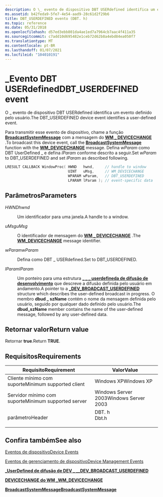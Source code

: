 ```yaml
---
description: O \_ evento de dispositivo DBT USERdefined identifica um evento definido pelo usuário.
ms.assetid: b42feda9-5fe7-4e54-aad9-28c61d2f29b6
title: DBT_USERDEFINED evento (DBT. h)
ms.topic: reference
ms.date: 05/31/2018
ms.openlocfilehash: d57ed3ebb801da4ae1ed7a7964cb7aac4f411a35
ms.sourcegitcommit: c7add10d695482e1ceb72d62b8a4ebd84ea050f7
ms.translationtype: MT
ms.contentlocale: pt-BR
ms.lasthandoff: 01/07/2021
ms.locfileid: "104010191"
---
```

# <a name="dbt_userdefined-event"></a><span data-ttu-id="54ebc-103">\_Evento DBT USERdefined</span><span class="sxs-lookup"><span data-stu-id="54ebc-103">DBT\_USERDEFINED event</span></span>

<span data-ttu-id="54ebc-104">O \_ evento de dispositivo DBT USERdefined identifica um evento definido pelo usuário.</span><span class="sxs-lookup"><span data-stu-id="54ebc-104">The DBT\_USERDEFINED device event identifies a user-defined event.</span></span>

<span data-ttu-id="54ebc-105">Para transmitir esse evento de dispositivo, chame a função [**BroadcastSystemMessage**](/windows/desktop/api/winuser/nf-winuser-broadcastsystemmessage) com a mensagem do [**WM \_ DEVICECHANGE**](wm-devicechange.md) .</span><span class="sxs-lookup"><span data-stu-id="54ebc-105">To broadcast this device event, call the [**BroadcastSystemMessage**](/windows/desktop/api/winuser/nf-winuser-broadcastsystemmessage) function with the [**WM\_DEVICECHANGE**](wm-devicechange.md) message.</span></span> <span data-ttu-id="54ebc-106">Defina *wParam* como DBT UserDefined \_ e defina *lParam* conforme descrito a seguir.</span><span class="sxs-lookup"><span data-stu-id="54ebc-106">Set *wParam* to DBT\_USERDEFINED and set *lParam* as described following.</span></span>


```C++
LRESULT CALLBACK WindowProc( HWND   hwnd,     // handle to window
                             UINT   uMsg,     // WM_DEVICECHANGE
                             WPARAM wParam,   // DBT_USERDEFINED
                             LPARAM lParam ); // event-specific data
```



## <a name="parameters"></a><span data-ttu-id="54ebc-107">Parâmetros</span><span class="sxs-lookup"><span data-stu-id="54ebc-107">Parameters</span></span>

<dl> <dt>

<span data-ttu-id="54ebc-108">*HWND*</span><span class="sxs-lookup"><span data-stu-id="54ebc-108">*hwnd*</span></span> 
</dt> <dd>

<span data-ttu-id="54ebc-109">Um identificador para uma janela.</span><span class="sxs-lookup"><span data-stu-id="54ebc-109">A handle to a window.</span></span>

</dd> <dt>

<span data-ttu-id="54ebc-110">*uMsg*</span><span class="sxs-lookup"><span data-stu-id="54ebc-110">*uMsg*</span></span> 
</dt> <dd>

<span data-ttu-id="54ebc-111">O identificador de mensagem do [**WM \_ DEVICECHANGE**](wm-devicechange.md) .</span><span class="sxs-lookup"><span data-stu-id="54ebc-111">The [**WM\_DEVICECHANGE**](wm-devicechange.md) message identifier.</span></span>

</dd> <dt>

<span data-ttu-id="54ebc-112">*wParam*</span><span class="sxs-lookup"><span data-stu-id="54ebc-112">*wParam*</span></span> 
</dt> <dd>

<span data-ttu-id="54ebc-113">Defina como DBT \_ USERdefined.</span><span class="sxs-lookup"><span data-stu-id="54ebc-113">Set to DBT\_USERDEFINED.</span></span>

</dd> <dt>

<span data-ttu-id="54ebc-114">*lParam*</span><span class="sxs-lookup"><span data-stu-id="54ebc-114">*lParam*</span></span> 
</dt> <dd>

<span data-ttu-id="54ebc-115">Um ponteiro para uma estrutura [**\_ \_ \_ userdefineda de difusão de desenvolvimento**](/windows/win32/api/dbt/ns-dbt-_dev_broadcast_userdefined) que descreve a difusão definida pelo usuário em andamento.</span><span class="sxs-lookup"><span data-stu-id="54ebc-115">A pointer to a [**\_DEV\_BROADCAST\_USERDEFINED**](/windows/win32/api/dbt/ns-dbt-_dev_broadcast_userdefined) structure which describes the user-defined broadcast in progress.</span></span> <span data-ttu-id="54ebc-116">O membro **dbud \_ szName** contém o nome da mensagem definida pelo usuário, seguido por qualquer dado definido pelo usuário.</span><span class="sxs-lookup"><span data-stu-id="54ebc-116">The **dbud\_szName** member contains the name of the user-defined message, followed by any user-defined data.</span></span>

</dd> </dl>

## <a name="return-value"></a><span data-ttu-id="54ebc-117">Retornar valor</span><span class="sxs-lookup"><span data-stu-id="54ebc-117">Return value</span></span>

<span data-ttu-id="54ebc-118">Retornar **true**.</span><span class="sxs-lookup"><span data-stu-id="54ebc-118">Return **TRUE**.</span></span>

## <a name="requirements"></a><span data-ttu-id="54ebc-119">Requisitos</span><span class="sxs-lookup"><span data-stu-id="54ebc-119">Requirements</span></span>



| <span data-ttu-id="54ebc-120">Requisito</span><span class="sxs-lookup"><span data-stu-id="54ebc-120">Requirement</span></span> | <span data-ttu-id="54ebc-121">Valor</span><span class="sxs-lookup"><span data-stu-id="54ebc-121">Value</span></span> |
|-------------------------------------|----------------------------------------------------------------------------------|
| <span data-ttu-id="54ebc-122">Cliente mínimo com suporte</span><span class="sxs-lookup"><span data-stu-id="54ebc-122">Minimum supported client</span></span><br/> | <span data-ttu-id="54ebc-123">Windows XP</span><span class="sxs-lookup"><span data-stu-id="54ebc-123">Windows XP</span></span><br/>                                                            |
| <span data-ttu-id="54ebc-124">Servidor mínimo com suporte</span><span class="sxs-lookup"><span data-stu-id="54ebc-124">Minimum supported server</span></span><br/> | <span data-ttu-id="54ebc-125">Windows Server 2003</span><span class="sxs-lookup"><span data-stu-id="54ebc-125">Windows Server 2003</span></span><br/>                                                   |
| <span data-ttu-id="54ebc-126">parâmetro</span><span class="sxs-lookup"><span data-stu-id="54ebc-126">Header</span></span><br/>                   | <dl> <span data-ttu-id="54ebc-127"><dt>DBT. h</dt></span><span class="sxs-lookup"><span data-stu-id="54ebc-127"><dt>Dbt.h</dt></span></span> </dl> |



## <a name="see-also"></a><span data-ttu-id="54ebc-128">Confira também</span><span class="sxs-lookup"><span data-stu-id="54ebc-128">See also</span></span>

<dl> <dt>

[<span data-ttu-id="54ebc-129">Eventos de dispositivo</span><span class="sxs-lookup"><span data-stu-id="54ebc-129">Device Events</span></span>](device-events.md)
</dt> <dt>

[<span data-ttu-id="54ebc-130">Eventos de gerenciamento de dispositivo</span><span class="sxs-lookup"><span data-stu-id="54ebc-130">Device Management Events</span></span>](device-management-events.md)
</dt> <dt>

[<span data-ttu-id="54ebc-131">**\_UserDefined de difusão de DEV \_ \_**</span><span class="sxs-lookup"><span data-stu-id="54ebc-131">**\_DEV\_BROADCAST\_USERDEFINED**</span></span>](/windows/win32/api/dbt/ns-dbt-_dev_broadcast_userdefined)
</dt> <dt>

[<span data-ttu-id="54ebc-132">**DEVICECHANGE do WM \_**</span><span class="sxs-lookup"><span data-stu-id="54ebc-132">**WM\_DEVICECHANGE**</span></span>](wm-devicechange.md)
</dt> <dt>

[<span data-ttu-id="54ebc-133">**BroadcastSystemMessage**</span><span class="sxs-lookup"><span data-stu-id="54ebc-133">**BroadcastSystemMessage**</span></span>](/windows/desktop/api/winuser/nf-winuser-broadcastsystemmessage)
</dt> </dl>

 

